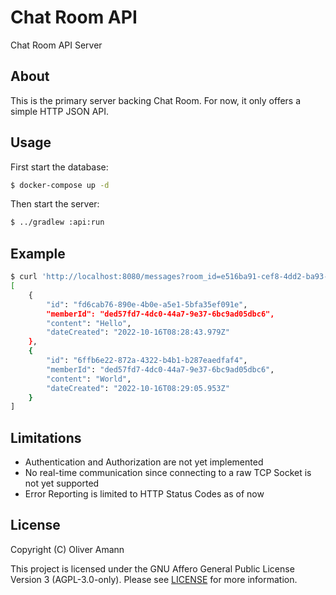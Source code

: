 # Chat Room API

Chat Room API Server 

## About

This is the primary server backing Chat Room. For now, it only offers a simple HTTP JSON API.

## Usage

First start the database:
```bash
$ docker-compose up -d
```

Then start the server:
```bash
$ ../gradlew :api:run
```

## Example

```bash
$ curl 'http://localhost:8080/messages?room_id=e516ba91-cef8-4dd2-ba93-e7afe82c6226'
[
    {
        "id": "fd6cab76-890e-4b0e-a5e1-5bfa35ef091e",
        "memberId": "ded57fd7-4dc0-44a7-9e37-6bc9ad05dbc6",
        "content": "Hello",
        "dateCreated": "2022-10-16T08:28:43.979Z"
    },
    {
        "id": "6ffb6e22-872a-4322-b4b1-b287eaedfaf4",
        "memberId": "ded57fd7-4dc0-44a7-9e37-6bc9ad05dbc6",
        "content": "World",
        "dateCreated": "2022-10-16T08:29:05.953Z"
    }
]
```

## Limitations

- Authentication and Authorization are not yet implemented
- No real-time communication since connecting to a raw TCP Socket is not yet supported
- Error Reporting is limited to HTTP Status Codes as of now

## License

Copyright (C) Oliver Amann

This project is licensed under the GNU Affero General Public License Version 3 (AGPL-3.0-only). Please see [LICENSE](../LICENSE) for more information.
